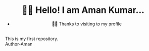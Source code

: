  
 # <div align="center"> 👨‍🎓 Hello! I am Aman Kumar...</div>
  - <div align="center"> 👨‍🎓 Thanks to visiting to my profile </div>

 <br>
This is my first repository.
<br>
Author-Aman
